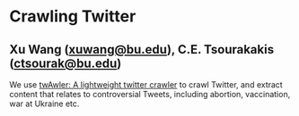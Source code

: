 # Crawling Twitter 
## Xu Wang (xuwang@bu.edu), C.E. Tsourakakis (ctsourak@bu.edu) 

We use [twAwler: A lightweight twitter crawler](https://arxiv.org/abs/1804.07748) to crawl Twitter, and extract content that relates to controversial Tweets, including abortion, vaccination, war at Ukraine etc.
